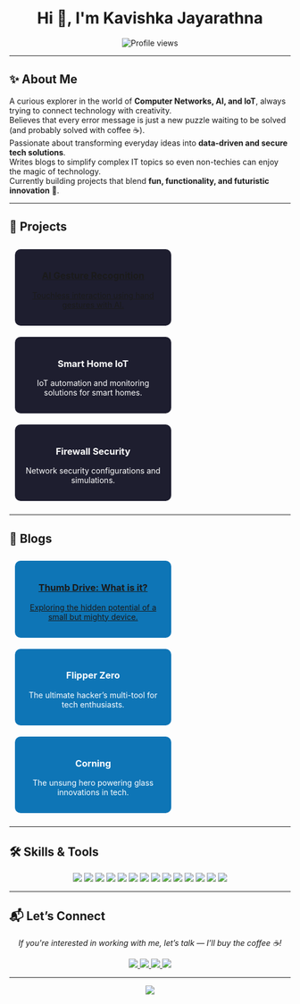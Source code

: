 <h1 align="center">Hi 👋, I'm Kavishka Jayarathna</h1>

<p align="center">
  <img src="https://komarev.com/ghpvc/?username=cyberx200&label=Profile%20Views&color=0e75b6&style=flat" alt="Profile views" />
</p>

---

## ✨ About Me  
A curious explorer in the world of **Computer Networks, AI, and IoT**, always trying to connect technology with creativity.  
Believes that every error message is just a new puzzle waiting to be solved (and probably solved with coffee ☕).  
Passionate about transforming everyday ideas into **data-driven and secure tech solutions**.  
Writes blogs to simplify complex IT topics so even non-techies can enjoy the magic of technology.  
Currently building projects that blend **fun, functionality, and futuristic innovation** 🚀.  

---

## 🚀 Projects
<p align="center">
  <a href="https://github.com/yourusername/gesture-ai" target="_blank">
    <div style="display:inline-block;background:#1e1e2f;color:white;padding:15px;margin:10px;border-radius:10px;width:250px;text-align:center;">
      <h3>AI Gesture Recognition</h3>
      <p>Touchless interaction using hand gestures with AI.</p>
    </div>
  </a>
  <a href="https://github.com/yourusername/smart-home-iot" target="_blank">
    <div style="display:inline-block;background:#1e1e2f;color:white;padding:15px;margin:10px;border-radius:10px;width:250px;text-align:center;">
      <h3>Smart Home IoT</h3>
      <p>IoT automation and monitoring solutions for smart homes.</p>
    </div>
  </a>
  <a href="https://github.com/yourusername/asa-firewall" target="_blank">
    <div style="display:inline-block;background:#1e1e2f;color:white;padding:15px;margin:10px;border-radius:10px;width:250px;text-align:center;">
      <h3>Firewall Security</h3>
      <p>Network security configurations and simulations.</p>
    </div>
  </a>
</p>

---

## 📝 Blogs
<p align="center">
  <a href="https://cyberxdiscussion.blogspot.com/2023/11/thumb-drive-what-is-it-what-potential.html" target="_blank">
    <div style="display:inline-block;background:#0e75b6;color:white;padding:15px;margin:10px;border-radius:10px;width:250px;text-align:center;">
      <h3>Thumb Drive: What is it?</h3>
      <p>Exploring the hidden potential of a small but mighty device.</p>
    </div>
  </a>
  <a href="https://cyberxdiscussion.blogspot.com/2024/07/httpscyberxdiscussion.blogspot.comexploring-flipper-zero-ultimate-tech.html" target="_blank">
    <div style="display:inline-block;background:#0e75b6;color:white;padding:15px;margin:10px;border-radius:10px;width:250px;text-align:center;">
      <h3>Flipper Zero</h3>
      <p>The ultimate hacker’s multi-tool for tech enthusiasts.</p>
    </div>
  </a>
  <a href="https://cyberxdiscussion.blogspot.com/2024/02/corning-unsung-hero-of-tech.html" target="_blank">
    <div style="display:inline-block;background:#0e75b6;color:white;padding:15px;margin:10px;border-radius:10px;width:250px;text-align:center;">
      <h3>Corning</h3>
      <p>The unsung hero powering glass innovations in tech.</p>
    </div>
  </a>
</p>

---

## 🛠 Skills & Tools
<p align="center">
  <img src="https://img.shields.io/badge/Python-3776AB?style=for-the-badge&logo=python&logoColor=white" />
  <img src="https://img.shields.io/badge/SQL-4479A1?style=for-the-badge&logo=postgresql&logoColor=white" />
  <img src="https://img.shields.io/badge/JavaScript-F7DF1E?style=for-the-badge&logo=javascript&logoColor=black" />
  <img src="https://img.shields.io/badge/HTML5-E34F26?style=for-the-badge&logo=html5&logoColor=white" />
  <img src="https://img.shields.io/badge/Cisco-1BA0D7?style=for-the-badge&logo=cisco&logoColor=white" />
  <img src="https://img.shields.io/badge/Microsoft_Azure-0089D6?style=for-the-badge&logo=microsoft-azure&logoColor=white" />
  <img src="https://img.shields.io/badge/google_colab-0089D6?style=for-the-badge&logo=google-colab&logoColor=white" />
  <img src="https://img.shields.io/badge/CSS3-1572B6?style=for-the-badge&logo=css3&logoColor=white" />
  <img src="https://img.shields.io/badge/Artificial_Intelligence-FF6F00?style=for-the-badge&logo=openai&logoColor=white" />
  <img src="https://img.shields.io/badge/IoT-00B8D9?style=for-the-badge&logo=internetofthings&logoColor=white" />
  <img src="https://img.shields.io/badge/Power%20BI-F2C811?style=for-the-badge&logo=powerbi&logoColor=black" />
  <img src="https://img.shields.io/badge/Power%20Apps-742774?style=for-the-badge&logo=powerapps&logoColor=white" />
  <img src="https://img.shields.io/badge/Tableau-E97627?style=for-the-badge&logo=tableau&logoColor=white" />
  <img src="https://img.shields.io/badge/Blender-F5792A?style=for-the-badge&logo=blender&logoColor=white" />
</p>

---

## 📬 Let’s Connect
<p align="center">
  <em>If you're interested in working with me, let’s talk — I’ll buy the coffee ☕!</em>
</p>

<p align="center">
  <a href="mailto:gayan17335kavishka@gmail.com" target="_blank">
    <img src="https://img.shields.io/badge/Gmail-D14836?style=for-the-badge&logo=gmail&logoColor=white" />
  </a>
  <a href="https://facebook.com/gayankavishka" target="_blank">
    <img src="https://img.shields.io/badge/Facebook-1877f2?style=for-the-badge&logo=facebook&logoColor=white" />
  </a>
  <a href="https://linkedin.com/in/kavishkajayarathna" target="_blank">
    <img src="https://img.shields.io/badge/LinkedIn-0e76a8?style=for-the-badge&logo=linkedin&logoColor=white" />
  </a>
  <a href="https://instagram.com/g_a_y_a_n_kavishka" target="_blank">
    <img src="https://img.shields.io/badge/Instagram-e4405f?style=for-the-badge&logo=instagram&logoColor=white" />
  </a>
</p>

---

<p align="center">
  <a href="https://yourdomain.com/cv.pdf" target="_blank">
    <img src="https://img.shields.io/badge/📄 Download%20CV-0e75b6?style=for-the-badge&logo=readthedocs&logoColor=white" />
  </a>
</p>
